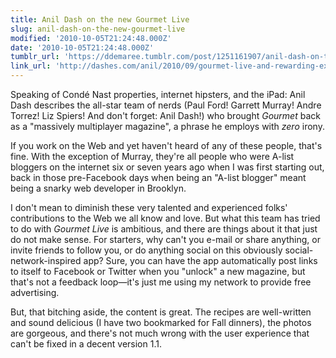 ```yaml
---
title: Anil Dash on the new Gourmet Live
slug: anil-dash-on-the-new-gourmet-live
modified: '2010-10-05T21:24:48.000Z'
date: '2010-10-05T21:24:48.000Z'
tumblr_url: 'https://ddemaree.tumblr.com/post/1251161907/anil-dash-on-the-new-gourmet-live'
link_url: 'http://dashes.com/anil/2010/09/gourmet-live-and-rewarding-experiences.html'
---
```

Speaking of Condé Nast properties, internet hipsters, and the iPad: Anil Dash describes the all-star team of nerds (Paul Ford! Garrett Murray! Andre Torrez! Liz Spiers! And don't forget: Anil Dash!) who brought _Gourmet_ back as a "massively multiplayer magazine", a phrase he employs with _zero_ irony.

If you work on the Web and yet haven't heard of any of these people, that's fine. With the exception of Murray, they're all people who were A-list bloggers on the internet six or seven years ago when I was first starting out, back in those pre-Facebook days when being an "A-list blogger" meant being a snarky web developer in Brooklyn.

I don't mean to diminish these very talented and experienced folks' contributions to the Web we all know and love. But what this team has tried to do with _Gourmet Live_ is ambitious, and there are things about it that just do not make sense. For starters, why can't you e-mail or share anything, or invite friends to follow you, or do anything social on this obviously social-network-inspired app? Sure, you can have the app automatically post links to itself to Facebook or Twitter when you "unlock" a new magazine, but that's not a feedback loop—it's just me using my network to provide free advertising.

But, that bitching aside, the content is great. The recipes are well-written and sound delicious (I have two bookmarked for Fall dinners), the photos are gorgeous, and there's not much wrong with the user experience that can't be fixed in a decent version 1.1.
